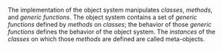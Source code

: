  



The implementation of the object system manipulates *classes*, *methods*, and *generic functions*. The object system contains a set of *generic functions* defined by *methods* on *classes*; the behavior of those *generic functions* defines the behavior of the object system. The *instances* of the *classes* on which those *methods* are defined are called meta-objects. 



